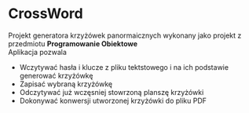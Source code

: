 # CrossWord
Projekt generatora krzyżówek panormaicznych wykonany jako projekt z przedmiotu <b>Programowanie Obiektowe</b><br>
Aplikacja pozwala
<ul>
<li>Wczytywać hasła i klucze z pliku tektstowego i na ich podstawie generować krzyżówkę</li>
<li>Zapisać wybraną krzyżówkę </li>
<li>Odczytywać już wczęsniej stowrzoną planszę krzyżówki</li>
<li>Dokonywać konwersji utworzonej krzyżówki do pliku PDF</li>
<ul>
